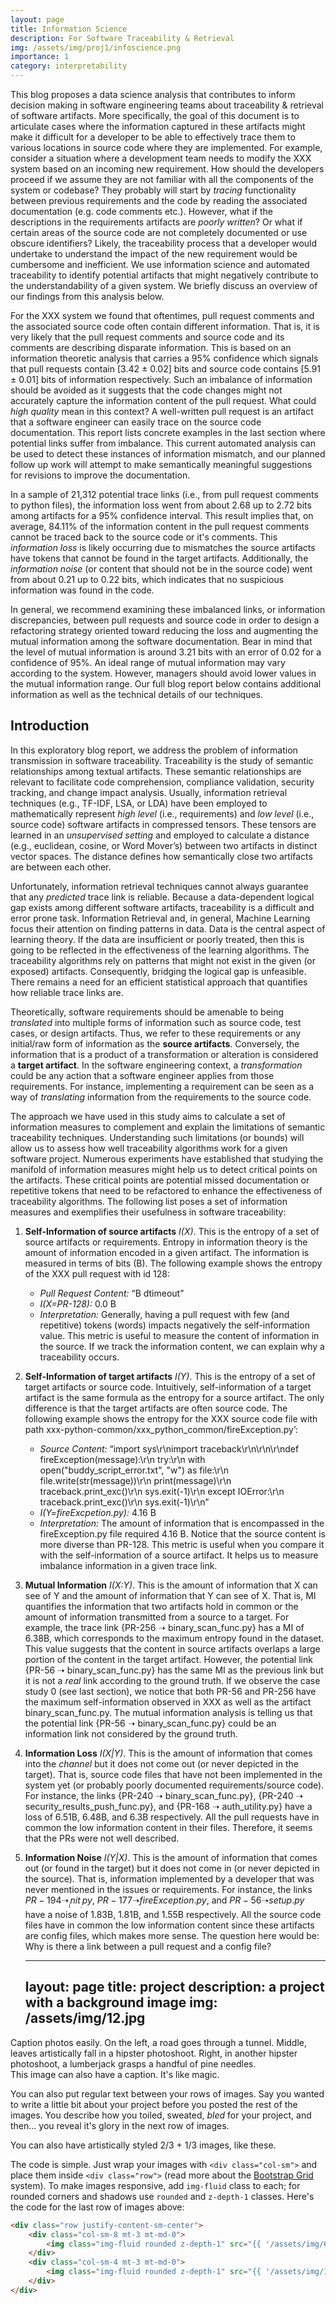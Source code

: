 ```yaml
---
layout: page
title: Information Science 
description: For Software Traceability & Retrieval
img: /assets/img/proj1/infoscience.png
importance: 1
category: interpretability
---
```


This blog proposes a data science analysis that contributes to inform decision making in software engineering teams about traceability & retrieval of software artifacts. More specifically, the goal of this document is to articulate cases where the information captured in these artifacts might make it difficult for a developer to be able to effectively trace them to various locations in source code where they are implemented. For example, consider a situation where a development team needs to modify the XXX system based on an incoming new requirement. How should the developers proceed if we assume they are not familiar with all the components of the system or codebase? They probably will start by _tracing_ functionality between previous requirements  and the code by reading the associated documentation (e.g. code comments etc.). However, what if the descriptions in the requirements artifacts are _poorly written_?  Or what if certain areas of the source code are not completely documented or use obscure identifiers? Likely, the traceability process that a developer would undertake to understand the impact of the new requirement would be cumbersome and inefficient. We use information science and automated traceability to identify potential artifacts that might negatively contribute to the understandability of a given system. We briefly discuss an overview of our findings from this analysis below.

For the XXX system we found that oftentimes, pull request comments and the associated source code often contain different information. That is, it is very likely that the pull request comments and source code and its comments are describing disparate information. This is based on an information theoretic analysis that carries a 95% confidence which signals that pull requests contain [3.42 ± 0.02] bits and source code contains [5.91 ±  0.01] bits of information respectively. Such an imbalance of information should be avoided as it suggests that the code changes might not accurately capture the information content of the pull request. What could _high quality_ mean in this context? A well-written pull request is an artifact that a software engineer can easily trace on the source code documentation. This report lists concrete examples in the last section where potential links suffer from imbalance. This current automated analysis can be used to detect these instances of information mismatch, and our planned follow up work will attempt to make semantically meaningful suggestions for revisions to improve the documentation.

In a sample of 21,312 potential trace links (i.e., from pull request comments to python files), the information loss went from about 2.68 up to 2.72 bits among artifacts for a 95% confidence interval. This result implies that, on average, 84.11% of the information content in the pull request comments cannot be traced back to the source code or it's comments. This _information loss_ is likely occurring due to mismatches the source artifacts have tokens that cannot be found in the target artifacts. Additionally, the _information noise_ (or content that should not be in the source code) went from about 0.21 up to 0.22 bits, which indicates that no suspicious information was found in the code. 

In general, we recommend examining these imbalanced links, or information discrepancies, between pull requests and source code in order to design a refactoring strategy oriented toward reducing the loss and augmenting the mutual information among the software documentation. Bear in mind that the level of mutual information is around 3.21 bits with an error of 0.02 for a confidence of 95%. An ideal range of mutual information may vary according to the system. However, managers should avoid lower values in the mutual information range. Our full blog report below contains additional information as well as the technical details of our techniques.


## Introduction
In this exploratory blog report, we address the problem of information transmission in software traceability. Traceability is the study of semantic relationships among textual artifacts. These semantic relationships are relevant to facilitate code comprehension, compliance validation, security tracking, and change impact analysis. Usually, information retrieval techniques (e.g., TF-IDF, LSA, or LDA) have been employed to mathematically represent _high level_ (i.e., requirements) and _low level_ (i.e., source code) software artifacts in compressed tensors. These tensors are learned in an _unsupervised setting_ and employed to calculate a distance (e.g., euclidean, cosine, or Word Mover’s) between two artifacts in distinct vector spaces. The distance defines how semantically close two artifacts are between each other.

Unfortunately, information retrieval techniques cannot always guarantee that any _predicted_ trace link is reliable. Because a data-dependent logical gap exists among different software artifacts, traceability is a difficult and error prone task. Information Retrieval and, in general, Machine Learning focus their attention on finding patterns in data. Data is the central aspect of learning theory. If the data are insufficient or poorly treated, then this is going to be reflected in the effectiveness of the learning algorithms. The traceability algorithms rely on patterns that might not exist in the given (or exposed) artifacts. Consequently, bridging the logical gap is unfeasible. There remains a need for an efficient statistical approach that quantifies how reliable trace links are.  

Theoretically, software requirements should be amenable to being _translated_ into multiple forms of information such as source code, test cases, or design artifacts. Thus, we refer to these requirements or any initial/raw form of information as the __source artifacts__. Conversely, the information that is a product of a transformation or alteration is considered a __target artifact__. In the software engineering context, a _transformation_ could be any action that a software engineer applies from those requirements. For instance, implementing a requirement can be seen as a way of _translating_ information from the requirements to the source code. 

The approach we have used in this study aims to calculate a set of information measures to complement and explain the limitations of semantic traceability techniques. Understanding such limitations (or bounds) will allow us to assess how well traceability algorithms work for a given software project. Numerous experiments have established that studying the manifold of information measures might help us to detect critical points on the artifacts. These critical points are potential missed documentation or repetitive tokens that need to be refactored to enhance the effectiveness of traceability algorithms. The following list poses a set of information measures and exemplifies their usefulness in software traceability:

1. __Self-Information of source artifacts__ _I(X)_. This is the entropy of a set of source artifacts or requirements. Entropy in information theory is the amount of information encoded in a given artifact. The information is measured in terms of bits (B). The following example shows the entropy of the XXX pull request with id 128:
    - _Pull Request Content:_ “B dtimeout”
    - _I(X=PR-128):_ 0.0 B
    - _Interpretation:_ Generally, having a pull request with few (and repetitive) tokens (words) impacts negatively the self-information value.  This metric is useful to measure the content of information in the source. If we track the information content, we can explain why a traceability occurs. 

2. __Self-Information of target artifacts__ _I(Y)_. This is the entropy of a set of target artifacts or source code. Intuitively, self-information of a target artifact is the same formula as the entropy for a source artifact. The only difference is that the target artifacts are often source code. The following example shows the entropy for the XXX source code file with path xxx-python-common/xxx_python_common/fireException.py’:
    - _Source Content:_ “import sys\r\nimport traceback\r\n\r\n\r\ndef fireException(message):\r\n    try:\r\n        with open("buddy_script_error.txt", "w") as file:\r\n            file.write(str(message))\r\n        print(message)\r\n        traceback.print_exc()\r\n        sys.exit(-1)\r\n    except IOError:\r\n        traceback.print_exc()\r\n        sys.exit(-1)\r\n”
    - _I(Y=fireExcpetion.py):_ 4.16 B
    - _Interpretation:_ The amount of information that is encompassed in the fireException.py file required 4.16 B. Notice that the source content is more diverse than PR-128. This metric is useful when you compare it with the self-information of a source artifact. It helps us to measure imbalance information in a given trace link. 

3. __Mutual Information__ _I(X:Y)_. This is the amount of information that X can see of Y and the amount of information that Y can see of X. That is, MI quantifies the information that two artifacts hold in common or the amount of information transmitted from a source to a target. For example, the trace link {PR-256 ➝ binary_scan_func.py} has a MI of 6.38B, which corresponds to the maximum entropy found in the dataset. This value suggests that the content in source artifacts overlaps a large portion of the content in the target artifact. However, the potential link {PR-56 ➝ binary_scan_func.py} has the same MI as the previous link but it is not a _real_ link according to the ground truth. If we observe the case study 0 (see last section), we notice that both PR-56 and PR-256 have the maximum self-information observed in XXX as well as the artifact binary_scan_func.py. The mutual information analysis is telling us that the potential link  {PR-56 ➝ binary_scan_func.py} could be an information link not considered by the ground truth. 

4. __Information Loss__ _I(X|Y)_. This is the amount of information that comes into the _channel_ but it does not come out (or never depicted in the target). That is, source code files that have not been implemented in the system yet (or probably poorly documented requirements/source code). For instance, the links {PR-240 ➝ binary_scan_func.py}, {PR-240 ➝ security_results_push_func.py}, and {PR-168 ➝ auth_utility.py} have a loss of 6.51B, 6.48B, and 6.3B respectively. All the pull requests have in common the low information content in their files. Therefore, it seems that the PRs were not well described. 

5. __Information Noise__ _I(Y|X)_. This is the amount of information that comes out (or found in the target) but it does not come in (or never depicted in the source). That is, information implemented by a developer that was never mentioned in the issues or requirements. For instance, the links ${PR-194 ➝ __init__.py}$, ${PR-177 ➝ fireException.py}$, and ${PR-56 ➝ setup.py}$ have a noise of 1.83B, 1.81B, and 1.55B respectively. All the source code files have in common the low information content since these artifacts are config files, which makes more sense. The question here would be: Why is there a link between a pull request and a config file? 


    ---
    layout: page
    title: project
    description: a project with a background image
    img: /assets/img/12.jpg
    ---

<div class="row">
    <div class="col-sm mt-3 mt-md-0">
        <img class="img-fluid rounded z-depth-1" src="{{ '/assets/img/1.jpg' | relative_url }}" alt="" title="example image"/>
    </div>
    <div class="col-sm mt-3 mt-md-0">
        <img class="img-fluid rounded z-depth-1" src="{{ '/assets/img/3.jpg' | relative_url }}" alt="" title="example image"/>
    </div>
    <div class="col-sm mt-3 mt-md-0">
        <img class="img-fluid rounded z-depth-1" src="{{ '/assets/img/5.jpg' | relative_url }}" alt="" title="example image"/>
    </div>
</div>
<div class="caption">
    Caption photos easily. On the left, a road goes through a tunnel. Middle, leaves artistically fall in a hipster photoshoot. Right, in another hipster photoshoot, a lumberjack grasps a handful of pine needles.
</div>
<div class="row">
    <div class="col-sm mt-3 mt-md-0">
        <img class="img-fluid rounded z-depth-1" src="{{ '/assets/img/5.jpg' | relative_url }}" alt="" title="example image"/>
    </div>
</div>
<div class="caption">
    This image can also have a caption. It's like magic.
</div>

You can also put regular text between your rows of images.
Say you wanted to write a little bit about your project before you posted the rest of the images.
You describe how you toiled, sweated, *bled* for your project, and then... you reveal it's glory in the next row of images.


<div class="row justify-content-sm-center">
    <div class="col-sm-8 mt-3 mt-md-0">
        <img class="img-fluid rounded z-depth-1" src="{{ '/assets/img/6.jpg' | relative_url }}" alt="" title="example image"/>
    </div>
    <div class="col-sm-4 mt-3 mt-md-0">
        <img class="img-fluid rounded z-depth-1" src="{{ '/assets/img/11.jpg' | relative_url }}" alt="" title="example image"/>
    </div>
</div>
<div class="caption">
    You can also have artistically styled 2/3 + 1/3 images, like these.
</div>


The code is simple.
Just wrap your images with `<div class="col-sm">` and place them inside `<div class="row">` (read more about the <a href="https://getbootstrap.com/docs/4.4/layout/grid/" target="_blank">Bootstrap Grid</a> system).
To make images responsive, add `img-fluid` class to each; for rounded corners and shadows use `rounded` and `z-depth-1` classes.
Here's the code for the last row of images above:

```html
<div class="row justify-content-sm-center">
    <div class="col-sm-8 mt-3 mt-md-0">
        <img class="img-fluid rounded z-depth-1" src="{{ '/assets/img/6.jpg' | relative_url }}" alt="" title="example image"/>
    </div>
    <div class="col-sm-4 mt-3 mt-md-0">
        <img class="img-fluid rounded z-depth-1" src="{{ '/assets/img/11.jpg' | relative_url }}" alt="" title="example image"/>
    </div>
</div>
```
